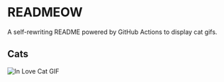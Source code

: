 # READMEOW

A self-rewriting README powered by GitHub Actions to display cat gifs.

## Cats

![In Love Cat GIF](https://media3.giphy.com/media/MDJ9IbxxvDUQM/200.gif?cid=9acd02dad9lkqcmixyq0vupohkhqfg8xzevvvfge90ynacig&ep=v1_gifs_search&rid=200.gif&ct=g)
